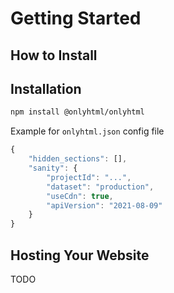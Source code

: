 # Getting Started

## How to Install

## Installation

```bash
npm install @onlyhtml/onlyhtml
```

Example for `onlyhtml.json` config file

```javascript
{
    "hidden_sections": [],
    "sanity": {
        "projectId": "...",
        "dataset": "production",
        "useCdn": true,
        "apiVersion": "2021-08-09"
    }
}
```

## Hosting Your Website

TODO

